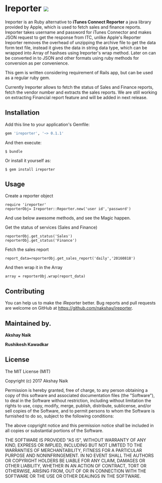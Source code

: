 # Ireporter ![](http://ruby-gem-downloads-badge.herokuapp.com/ireporter?type=total)

Ireporter is an Ruby alternative to  **iTunes Connect Reporter** a java library provided by Apple, which is used to fetch sales and finance reports.
Ireporter takes username and password for iTunes Connector and makes JSON request to get the response from ITC, unlike Apple's Reporter Ireporter removes the overhead of unzipping the archive file to get the data form text file, instead it gives the data in string data type, which can be wrapped into Array of hashses using Ireporter's wrap method. Later on can be converted in to JSON and other formats using ruby methods for conversion as per convenience.

This gem is written considering requirement of Rails app, but can be used as a regular ruby gem.


Currently Ireporter allows to fetch the status of Sales and Finance reports, fetch the vendor number and extracts the sales reports.
We are still working on extracting Financial report feature and will be added in next release.



## Installation

Add this line to your application's Gemfile:

```ruby
gem 'ireporter', '~> 0.1.1'
```

And then execute:

    $ bundle

Or install it yourself as:

    $ gem install ireporter

## Usage

Create a reporter object

```
require 'ireporter'
reporterObj= Ireporter::Reporter.new('user id','password')
```

And use below awesome methods, and see the Magic happen.

Get the status of services (Sales and Finance) 

```
reporterObj.get_status('Sales')
reporterObj.get_status('Finance')

```

Fetch the sales report

```
report_data=reporterObj.get_sales_report('daily','20160818')
```

And then wrap it in the Array

```
array = reporterObj.wrap(report_data)
```

## Contributing

You can help us to make the iReporter better.
Bug reports and pull requests are welcome on GitHub at https://github.com/nakshay/ireporter. 


## Maintained by. 

**Akshay Naik**

**Rushikesh Kawadkar**


## License

The MIT License (MIT)

Copyright (c) 2017 Akshay Naik

Permission is hereby granted, free of charge, to any person obtaining a copy
of this software and associated documentation files (the "Software"), to deal
in the Software without restriction, including without limitation the rights
to use, copy, modify, merge, publish, distribute, sublicense, and/or sell
copies of the Software, and to permit persons to whom the Software is
furnished to do so, subject to the following conditions:

The above copyright notice and this permission notice shall be included in
all copies or substantial portions of the Software.

THE SOFTWARE IS PROVIDED "AS IS", WITHOUT WARRANTY OF ANY KIND, EXPRESS OR
IMPLIED, INCLUDING BUT NOT LIMITED TO THE WARRANTIES OF MERCHANTABILITY,
FITNESS FOR A PARTICULAR PURPOSE AND NONINFRINGEMENT. IN NO EVENT SHALL THE
AUTHORS OR COPYRIGHT HOLDERS BE LIABLE FOR ANY CLAIM, DAMAGES OR OTHER
LIABILITY, WHETHER IN AN ACTION OF CONTRACT, TORT OR OTHERWISE, ARISING FROM,
OUT OF OR IN CONNECTION WITH THE SOFTWARE OR THE USE OR OTHER DEALINGS IN
THE SOFTWARE.

